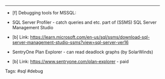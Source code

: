 ***
- [f] Debugging tools for MSSQL:
* SQL Server Profiler - catch queries and etc. part of (SSMS) SQL Server Management Studio
- [b] Link: https://learn.microsoft.com/en-us/sql/ssms/download-sql-server-management-studio-ssms?view=sql-server-ver16

* SentryOne Plan Explorer - can read deadlock graphs (by SolarWinds)
- [b] Link: https://www.sentryone.com/plan-explorer - paid

Tags: #sql #debug